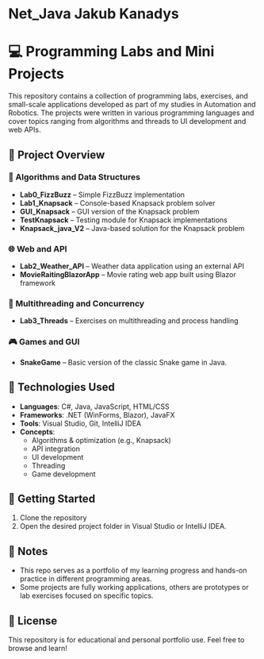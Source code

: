 # Net_Java Jakub Kanadys
 
# 💻 Programming Labs and Mini Projects

This repository contains a collection of programming labs, exercises, and small-scale applications developed as part of my studies in Automation and Robotics. The projects were written in various programming languages and cover topics ranging from algorithms and threads to UI development and web APIs.

## 📁 Project Overview

### 🔢 Algorithms and Data Structures
- **Lab0_FizzBuzz** – Simple FizzBuzz implementation
- **Lab1_Knapsack** – Console-based Knapsack problem solver
- **GUI_Knapsack** – GUI version of the Knapsack problem
- **TestKnapsack** – Testing module for Knapsack implementations
- **Knapsack_java_V2** – Java-based solution for the Knapsack problem

### 🌐 Web and API
- **Lab2_Weather_API** – Weather data application using an external API
- **MovieRaitingBlazorApp** – Movie rating web app built using Blazor framework

### 🧵 Multithreading and Concurrency
- **Lab3_Threads** – Exercises on multithreading and process handling

### 🎮 Games and GUI
- **SnakeGame** – Basic version of the classic Snake game in Java.

## 🧰 Technologies Used

- **Languages**: C#, Java, JavaScript, HTML/CSS
- **Frameworks**: .NET (WinForms, Blazor), JavaFX
- **Tools**: Visual Studio, Git, IntelliJ IDEA
- **Concepts**: 
  - Algorithms & optimization (e.g., Knapsack)
  - API integration
  - UI development
  - Threading
  - Game development

## 🚀 Getting Started

1. Clone the repository
2. Open the desired project folder in Visual Studio or IntelliJ IDEA.

## 📌 Notes

- This repo serves as a portfolio of my learning progress and hands-on practice in different programming areas.
- Some projects are fully working applications, others are prototypes or lab exercises focused on specific topics.

## 📜 License

This repository is for educational and personal portfolio use. Feel free to browse and learn!

